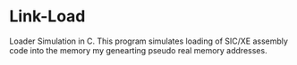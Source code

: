 # Link-Load
Loader Simulation in C. 
This program simulates loading of SIC/XE assembly code into the memory my genearting pseudo real memory addresses.
